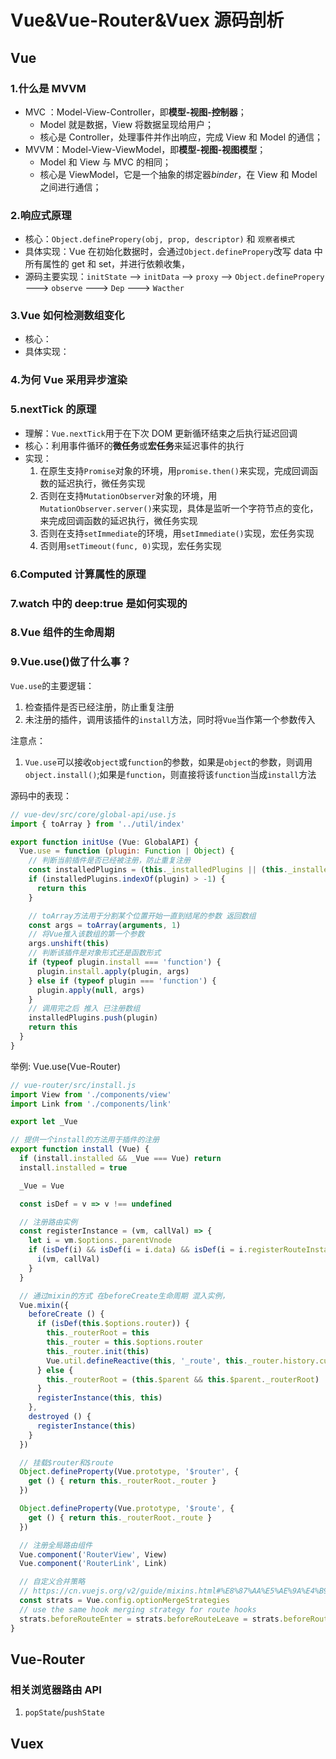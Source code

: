 # Vue&Vue-Router&Vuex 源码剖析

## Vue

### 1.什么是 MVVM

- MVC ：Model-View-Controller，即**模型-视图-控制器**；
  - Model 就是数据，View 将数据呈现给用户；
  - 核心是 Controller，处理事件并作出响应，完成 View 和 Model 的通信；
- MVVM：Model-View-ViewModel，即**模型-视图-视图模型**；
  - Model 和 View 与 MVC 的相同；
  - 核心是 ViewModel，它是一个抽象的绑定器*binder*，在 View 和 Model 之间进行通信；

### 2.响应式原理

- 核心：`Object.definePropery(obj, prop, descriptor)` 和 `观察者模式`
- 具体实现：Vue 在初始化数据时，会通过`Object.definePropery`改写 data 中所有属性的 get 和 set，并进行依赖收集，
- 源码主要实现：`initState` --> `initData` --> `proxy` --> `Object.definePropery` ---> `observe` ---> `Dep` ---> `Wacther`

### 3.Vue 如何检测数组变化

- 核心：
- 具体实现：

### 4.为何 Vue 采用异步渲染

### 5.nextTick 的原理

- 理解：`Vue.nextTick`用于在下次 DOM 更新循环结束之后执行延迟回调
- 核心：利用事件循环的**微任务**或**宏任务**来延迟事件的执行
- 实现：
  1. 在原生支持`Promise`对象的环境，用`promise.then()`来实现，完成回调函数的延迟执行，微任务实现
  2. 否则在支持`MutationObserver`对象的环境，用`MutationObserver.server()`来实现，具体是监听一个字符节点的变化，来完成回调函数的延迟执行，微任务实现
  3. 否则在支持`setImmediate`的环境，用`setImmediate()`实现，宏任务实现
  4. 否则用`setTimeout(func, 0)`实现，宏任务实现

### 6.Computed 计算属性的原理

### 7.watch 中的 deep:true 是如何实现的

### 8.Vue 组件的生命周期

### 9.Vue.use()做了什么事？

`Vue.use`的主要逻辑：

1. 检查插件是否已经注册，防止重复注册
2. 未注册的插件，调用该插件的`install`方法，同时将`Vue`当作第一个参数传入

注意点：

1. `Vue.use`可以接收`object`或`function`的参数，如果是`object`的参数，则调用`object.install()`;如果是`function`，则直接将该`function`当成`install`方法

源码中的表现：
```Javascript
// vue-dev/src/core/global-api/use.js
import { toArray } from '../util/index'

export function initUse (Vue: GlobalAPI) {
  Vue.use = function (plugin: Function | Object) {
    // 判断当前插件是否已经被注册，防止重复注册
    const installedPlugins = (this._installedPlugins || (this._installedPlugins = []))
    if (installedPlugins.indexOf(plugin) > -1) {
      return this
    }

    // toArray方法用于分割某个位置开始一直到结尾的参数 返回数组
    const args = toArray(arguments, 1)
    // 将Vue推入该数组的第一个参数
    args.unshift(this)
    // 判断该插件是对象形式还是函数形式
    if (typeof plugin.install === 'function') {
      plugin.install.apply(plugin, args)
    } else if (typeof plugin === 'function') {
      plugin.apply(null, args)
    }
    // 调用完之后 推入 已注册数组
    installedPlugins.push(plugin)
    return this
  }
}

```

举例:
Vue.use(Vue-Router)

```javascript
// vue-router/src/install.js
import View from './components/view'
import Link from './components/link'

export let _Vue

// 提供一个install的方法用于插件的注册
export function install (Vue) {
  if (install.installed && _Vue === Vue) return
  install.installed = true

  _Vue = Vue

  const isDef = v => v !== undefined

  // 注册路由实例
  const registerInstance = (vm, callVal) => {
    let i = vm.$options._parentVnode
    if (isDef(i) && isDef(i = i.data) && isDef(i = i.registerRouteInstance)) {
      i(vm, callVal)
    }
  }

  // 通过mixin的方式 在beforeCreate生命周期 混入实例，
  Vue.mixin({
    beforeCreate () {
      if (isDef(this.$options.router)) {
        this._routerRoot = this
        this._router = this.$options.router
        this._router.init(this)
        Vue.util.defineReactive(this, '_route', this._router.history.current)
      } else {
        this._routerRoot = (this.$parent && this.$parent._routerRoot) || this
      }
      registerInstance(this, this)
    },
    destroyed () {
      registerInstance(this)
    }
  })

  // 挂载$router和$route
  Object.defineProperty(Vue.prototype, '$router', {
    get () { return this._routerRoot._router }
  })

  Object.defineProperty(Vue.prototype, '$route', {
    get () { return this._routerRoot._route }
  })

  // 注册全局路由组件
  Vue.component('RouterView', View)
  Vue.component('RouterLink', Link)

  // 自定义合并策略
  // https://cn.vuejs.org/v2/guide/mixins.html#%E8%87%AA%E5%AE%9A%E4%B9%89%E9%80%89%E9%A1%B9%E5%90%88%E5%B9%B6%E7%AD%96%E7%95%A5
  const strats = Vue.config.optionMergeStrategies
  // use the same hook merging strategy for route hooks
  strats.beforeRouteEnter = strats.beforeRouteLeave = strats.beforeRouteUpdate = strats.created
}

```

## Vue-Router

### 相关浏览器路由 API

1. `popState`/`pushState`

## Vuex
